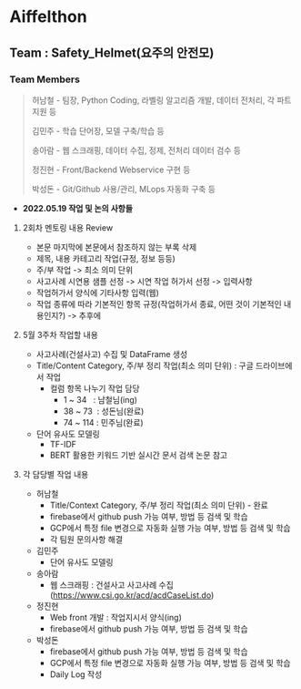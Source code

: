 # Aiffelthon
## Team : Safety_Helmet(요주의 안전모)
### Team Members
> 허남철 - 팀장, Python Coding, 라벨링 알고리즘 개발, 데이터 전처리, 각 파트 지원 등
>
> 김민주 - 학습 단어장, 모델 구축/학습 등
>
> 송아람 - 웹 스크래핑, 데이터 수집, 정제, 전처리 데이터 검수 등
>
> 정진현 - Front/Backend Webservice 구현 등
>
> 박성돈 - Git/Github 사용/관리, MLops 자동화 구축 등

- __2022.05.19 작업 및 논의 사항들__
1. 2회차 멘토링 내용 Review
    - 본문 마지막에 본문에서 참조하지 않는 부록 삭제
    - 제목, 내용 카테고리 작업(규정, 정보 등등)
    - 주/부 작업 -> 최소 의미 단위
    - 사고사례 시연용 샘플 선정 -> 시연 작업 허가서 선정 -> 입력사항
    - 작업허가서 양식에 기타사항 입력(웹)
    - 작업 종류에 따라 기본적인 항목 규정(작업허가서 종료, 어떤 것이 기본적인 내용인지?) -> 추후에


2. 5월 3주차 작업할 내용
    - 사고사례(건설사고) 수집 및 DataFrame 생성
    - Title/Content Category, 주/부 정리 작업(최소 의미 단위) : 구글 드라이브에서 작업
        - 컬럼 항목 나누기 작업 담당
            - 1 ~ 34&nbsp;&nbsp; : 남철님(ing)
            - 38 ~ 73&nbsp; : 성돈님(완료)
            - 74 ~ 114 : 민주님(완료)
    - 단어 유사도 모델링
        - TF-IDF
        - BERT 활용한 키워드 기반 실시간 문서 검색 논문 참고


3. 각 담당별 작업 내용  
    - 허남철  
        - Title/Context Category, 주/부 정리 작업(최소 의미 단위) - 완료
        - firebase에서 github push 가능 여부, 방법 등 검색 및 학습
        - GCP에서 특정 file 변경으로 자동화 실행 가능 여부, 방법 등 검색 및 학습
        - 각 팀원 문의사항 해결  
    - 김민주  
        - 단어 유사도 모델링
    - 송아람  
        - 웹 스크래핑 : 건설사고 사고사례 수집(https://www.csi.go.kr/acd/acdCaseList.do)
    - 정진현  
        - Web front 개발 : 작업지시서 양식(ing)  
        - firebase에서 github push 가능 여부, 방법 등 검색 및 학습
    - 박성돈  
        - firebase에서 github push 가능 여부, 방법 등 검색 및 학습
        - GCP에서 특정 file 변경으로 자동화 실행 가능 여부, 방법 등 검색 및 학습
        - Daily Log 작성  
        